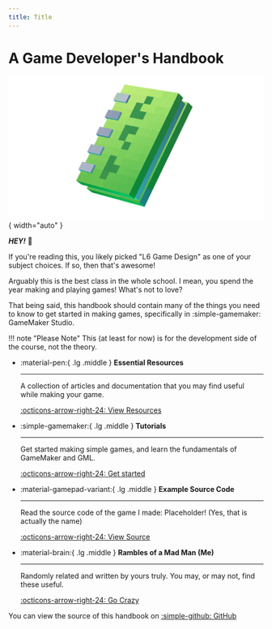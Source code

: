 ```yaml
---
title: Title
---
```


# A Game Developer's Handbook

![Image title](assets/hero_transparent.png){ width="auto" }

***HEY!*** 👋

If you're reading this, you likely picked "L6 Game Design" as one of your subject choices. If so, then that's awesome!

Arguably this is the best class in the whole school.
I mean, you spend the year making and playing games!
What's not to love?

That being said, this handbook should contain many of the things you need to know to get started in making games, specifically in :simple-gamemaker: GameMaker Studio.

!!! note "Please Note"
    This (at least for now) is for the development side of the course, not the theory.

<div class="grid cards" markdown>

-   :material-pen:{ .lg .middle } **Essential Resources**
  
    ---
    A collection of articles and documentation that you may find useful while making your game.

    [:octicons-arrow-right-24: View Resources](essentials/index.md)

-   :simple-gamemaker:{ .lg .middle } **Tutorials**

    ---
    Get started making simple games, and learn the fundamentals of GameMaker and GML.

    [:octicons-arrow-right-24: Get started](tutorials/index.md)


-   :material-gamepad-variant:{ .lg .middle } **Example Source Code**
   
    ---
    Read the source code of the game I made: Placeholder! (Yes, that is actually the name)
    
    [:octicons-arrow-right-24: View Source](placeholder_source/index.md)


-   :material-brain:{ .lg .middle } **Rambles of a Mad Man (Me)**
   
    ---
    Randomly related and written by yours truly. You may, or may not, find these useful.
    
    [:octicons-arrow-right-24: Go Crazy](rambles/index.md)
</div>

You can view the source of this handbook on [:simple-github: GitHub](https://github.com/Hyjaxaru/agdh)